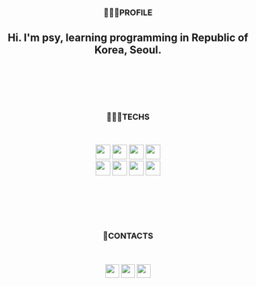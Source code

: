 <div align="center">
  <h3>💁🏻‍♂️PROFILE</h3>
  <h2> Hi. I'm psy, learning programming in Republic of Korea, Seoul.</h2>

<br>

#

<br>

<h3>👨🏽‍💻TECHS</h3>
<br>
<p>
<img src="https://img.shields.io/badge/Java-007396?style=flat-square&logo=Java&logoColor=white" style="width:auto; height:30px;" /> 
<img src="https://img.shields.io/badge/Python-3776AB?style=flat-square&logo=Python&logoColor=white" style="width:auto; height:30px;" />
<img src="https://img.shields.io/badge/Spring Boot-6DB33F?style=flat-square&logo=Spring Boot&logoColor=white" style="width:auto; height:30px;"/>
<img src="https://img.shields.io/badge/MySQL-4479A1?style=flat-square&logo=MySQL&logoColor=white" style="width:auto; height:30px;"/></a><br>
<img src="https://img.shields.io/badge/JavaScript-F7DF1E?style=flat-square&logo=JavaScript&logoColor=white" style="width:auto; height:30px;"/>
<img src="https://img.shields.io/badge/CSS3-1572B6?style=flat-square&logo=CSS3&logoColor=white"  style="width:auto; height:30px;"/>
<img src="https://img.shields.io/badge/HTML5-E34F26?style=flat-square&logo=HTML5&logoColor=white" style="width:auto; height:30px;"/>
<img src="https://img.shields.io/badge/Bootstrap-7952B3?style=flat-square&logo=Bootstrap&logoColor=white" style="width:auto; height:30px;"/>

</p>

<br>

#


<br>

<h3>🌟CONTACTS </h3>
<br>
<p align="center">
<a href="mailto:polkmn222@gmail.com"><img style="width:auto; height:28px;" src="https://img.shields.io/badge/Gmail-d14836?style=flat-square&logo=Gmail&logoColor=white&link="mailto:polkmn222@gmail.com"></a>
<a href="mailto:polkmn222@naver.com"><img style="width:auto; height:28px;" src="https://img.shields.io/badge/-Naver-brightgreen?style=flat-square&logo=Naver&logoColor=white&link="mailto:polkmn222@naver.com"></a>
<a href="https://open.kakao.com/o/s2srqpke"><img style="width:auto; height:28px;" src="https://img.shields.io/badge/KakaoTalk-F7DF1E?style=flat-square&logo=KakaoTalk&logoColor=white&link="https://open.kakao.com/o/s2srqpke"></a>


</p>

<br>
<br>

<!-- [![polkmn222](https://github-readme-stats.vercel.app/api?username=polkmn222&show_icons=true&theme=vue)](https://github.com/polkmn222)[![polkmn222](https://github-readme-stats.vercel.app/api/top-langs/?username=polkmn222&show_icons=true&hide_border=true&title_color=42b883&layout=compact)](https://github.com/polkmn222) -->


<!-- ### 🎓EDUCATION 
Bachelor of Arts in Hospitality Management
Washington State University, Washington

Bachelor of Arts in Hospitality Management
César Ritz Colleges Switzerland -->
</div>
